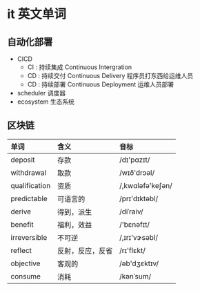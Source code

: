 # it 英文单词

## 自动化部署

- CICD
  - CI : 持续集成 Continuous Intergration
  - CD : 持续交付 Continuous Delivery   程序员打东西给运维人员
  - CD : 持续部署 Continuous Deployment   运维人员部署
- scheduler 调度器
- ecosystem 生态系统

## 区块链

单词 | 含义 | 音标
:--- | :--- | :---
deposit | 存款 | /dɪ'pɑzɪt/
withdrawal | 取款 | /wɪð'drɔəl/
qualification | 资质 | /,kwɑləfə'keʃən/
predictable | 可语言的 | /prɪ'dɪktəbl/
derive | 得到，派生 | /diˈraiv/
benefit | 福利，效益 | /'bɛnəfɪt/
irreversible | 不可逆 | /,ɪrɪ'vɝsəbl/
reflect | 反射，反应，反省 | /rɪ'flɛkt/
objective | 客观的 | /əb'dʒɛktɪv/
consume | 消耗 | /kənˈsum/
